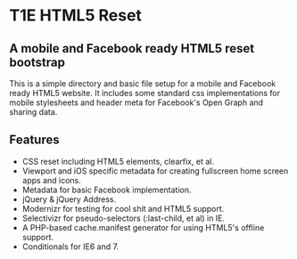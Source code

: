T1E HTML5 Reset
===============

A mobile and Facebook ready HTML5 reset bootstrap
-------------------------------------------------

This is a simple directory and basic file setup for a mobile and Facebook ready HTML5 website. It includes some standard css implementations for mobile stylesheets and header meta for Facebook's Open Graph and sharing data.

Features
--------

* CSS reset including HTML5 elements, clearfix, et al.
* Viewport and iOS specific metadata for creating fullscreen home screen apps and icons.
* Metadata for basic Facebook implementation.
* jQuery & jQuery Address.
* Modernizr for testing for cool shit and HTML5 support.
* Selectivizr for pseudo-selectors (:last-child, et al) in IE.
* A PHP-based cache.manifest generator for using HTML5's offline support.
* Conditionals for IE6 and 7.